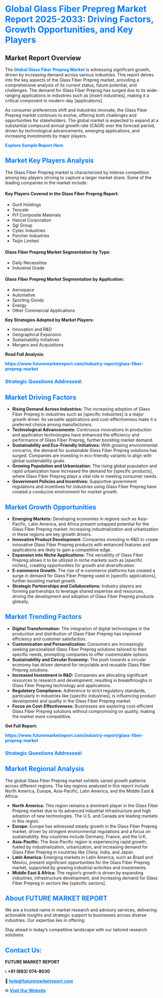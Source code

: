 <h1 style="color: #007BFF;">Global Glass Fiber Prepreg Market Report 2025-2033: Driving Factors, Growth Opportunities, and Key Players</h1>

<section id="overview">
<h2>Market Report Overview</h2>
<p>The <a href="https://www.futuremarketreport.com/industry-report/glass-fiber-prepreg-market" style="color: #007BFF; text-decoration: none;"><strong>Global Glass Fiber Prepreg Market</strong></a> is witnessing significant growth, driven by increasing demand across various industries. This report delves into the key aspects of the Glass Fiber Prepreg market, providing a comprehensive analysis of its current status, future potential, and challenges. The demand for Glass Fiber Prepreg has surged due to its wide-ranging applications in industries such as [insert industries], making it a critical component in modern-day [applications].</p>
<p>As consumer preferences shift and industries innovate, the Glass Fiber Prepreg market continues to evolve, offering both challenges and opportunities for stakeholders. The global market is expected to expand at a substantial compound annual growth rate (CAGR) over the forecast period, driven by technological advancements, emerging applications, and increasing investments by major players.</p>
</section>

<section id="overview">
<p><a href="https://www.futuremarketreport.com/request-sample/reportId=30112" style="color: #007BFF; text-decoration: none;"><strong>Explore Sample Report Here</strong></a></p>
</section>

<section id="key-players">
<h2 style="color: #007BFF;">Market Key Players Analysis</h2>
<p>The Glass Fiber Prepreg market is characterized by intense competition among key players striving to capture a larger market share. Some of the leading companies in the market include:</p>
<h4>Key Players Covered in the Glass Fiber Prepreg Report:</h4>
<ul><li>Gurit Holdings</li><li>Tencate</li><li>Prf Composite Materials</li><li>Hexcel Corporation</li><li>Sgl Group</li><li>Cytec Industries</li><li>Porcher Industries</li><li>Teijin Limited</li></ul>
<h4>Glass Fiber Prepreg Market Segmentation by Type:</h4>
<ul><li>Daily Necessities</li><li>Industrial Grade</li></ul>

<h4>Glass Fiber Prepreg Market Segmentation by Application:</h4>
<ul><li>Aerospace</li><li>Automative</li><li>Sporting Goods</li><li>Energy</li><li>Other Commercial Applications</li></ul>
<p><strong>Key Strategies Adopted by Market Players:</strong></p>
<ul>
<li>Innovation and R&D</li>
<li>Geographical Expansion</li>
<li>Sustainability Initiatives</li>
<li>Mergers and Acquisitions</li>
</ul>
</section>

<section>
<p><strong>Read Full Analysis: </strong></p><a href="https://www.futuremarketreport.com/industry-report/glass-fiber-prepreg-market" style="color: #007BFF; text-decoration: none;"><strong>https://www.futuremarketreport.com/industry-report/glass-fiber-prepreg-market</strong></a>
<h3 style="color: #007BFF;">Strategic Questions Addressed:</h3>
</section>

<section id="driving-factors">
<h2 style="color: #007BFF;">Market Driving Factors</h2>
<ul>
<li><strong>Rising Demand Across Industries:</strong> The increasing adoption of Glass Fiber Prepreg in industries such as [specific industries] is a major growth driver. Its versatile applications and cost-effectiveness make it a preferred choice among manufacturers.</li>
<li><strong>Technological Advancements:</strong> Continuous innovations in production and application technologies have enhanced the efficiency and performance of Glass Fiber Prepreg, further boosting market demand.</li>
<li><strong>Sustainability and Eco-Friendly Initiatives:</strong> With growing environmental concerns, the demand for sustainable Glass Fiber Prepreg solutions has surged. Companies are investing in eco-friendly variants to align with global sustainability goals.</li>
<li><strong>Growing Population and Urbanization:</strong> The rising global population and rapid urbanization have increased the demand for [specific products], where Glass Fiber Prepreg plays a vital role in meeting consumer needs.</li>
<li><strong>Government Policies and Incentives:</strong> Supportive government regulations and incentives for industries using Glass Fiber Prepreg have created a conducive environment for market growth.</li>
</ul>
</section>

<section id="growth-opportunities">
<h2 style="color: #007BFF;">Market Growth Opportunities</h2>
<ul>
<li><strong>Emerging Markets:</strong> Developing economies in regions such as Asia-Pacific, Latin America, and Africa present untapped potential for the Glass Fiber Prepreg market. Increasing industrialization and urbanization in these regions are key growth drivers.</li>
<li><strong>Innovative Product Development:</strong> Companies investing in R&D to create innovative Glass Fiber Prepreg products with enhanced features and applications are likely to gain a competitive edge.</li>
<li><strong>Expansion into Niche Applications:</strong> The versatility of Glass Fiber Prepreg allows it to be utilized in niche markets such as [specific niches], creating opportunities for growth and diversification.</li>
<li><strong>E-commerce Growth:</strong> The rise of e-commerce platforms has created a surge in demand for Glass Fiber Prepreg used in [specific applications], further boosting market growth.</li>
<li><strong>Strategic Partnerships and Collaborations:</strong> Industry players are forming partnerships to leverage shared expertise and resources, driving the development and adoption of Glass Fiber Prepreg products globally.</li>
</ul>
</section>

<section id="trending-factors">
<h2 style="color: #007BFF;">Market Trending Factors</h2>
<ul>
<li><strong>Digital Transformation:</strong> The integration of digital technologies in the production and distribution of Glass Fiber Prepreg has improved efficiency and customer satisfaction.</li>
<li><strong>Customization and Personalization:</strong> Consumers are increasingly seeking personalized Glass Fiber Prepreg solutions tailored to their specific needs, prompting companies to offer customizable options.</li>
<li><strong>Sustainability and Circular Economy:</strong> The push towards a circular economy has driven demand for recyclable and reusable Glass Fiber Prepreg solutions.</li>
<li><strong>Increased Investment in R&D:</strong> Companies are allocating significant resources to research and development, resulting in breakthroughs in Glass Fiber Prepreg technology and applications.</li>
<li><strong>Regulatory Compliance:</strong> Adherence to strict regulatory standards, particularly in industries like [specific industries], is influencing product development and quality in the Glass Fiber Prepreg market.</li>
<li><strong>Focus on Cost-Effectiveness:</strong> Businesses are exploring cost-efficient Glass Fiber Prepreg solutions without compromising on quality, making the market more competitive.</li>
</ul>
</section>

<section>
<p><strong>Get Full Report: </strong></p><a href="https://www.futuremarketreport.com/industry-report/glass-fiber-prepreg-market" style="color: #007BFF; text-decoration: none;"><strong>https://www.futuremarketreport.com/industry-report/glass-fiber-prepreg-market</strong></a>
<h3 style="color: #007BFF;">Strategic Questions Addressed:</h3>
</section>


<section id="regional-analysis">
<h2 style="color: #007BFF;">Market Regional Analysis</h2>
<p>The global Glass Fiber Prepreg market exhibits varied growth patterns across different regions. The key regions analyzed in this report include North America, Europe, Asia-Pacific, Latin America, and the Middle East & Africa:</p>
<ul>
<li><strong>North America:</strong> This region remains a dominant player in the Glass Fiber Prepreg market due to its advanced industrial infrastructure and high adoption of new technologies. The U.S. and Canada are leading markets in this region.</li>
<li><strong>Europe:</strong> Europe has witnessed steady growth in the Glass Fiber Prepreg market, driven by stringent environmental regulations and a focus on sustainability. Key countries include Germany, France, and the U.K.</li>
<li><strong>Asia-Pacific:</strong> The Asia-Pacific region is experiencing rapid growth, fueled by industrialization, urbanization, and increasing demand for Glass Fiber Prepreg in countries like China, India, and Japan.</li>
<li><strong>Latin America:</strong> Emerging markets in Latin America, such as Brazil and Mexico, present significant opportunities for the Glass Fiber Prepreg market, supported by growing industrial activities and investments.</li>
<li><strong>Middle East & Africa:</strong> The region’s growth is driven by expanding industries, infrastructure development, and increasing demand for Glass Fiber Prepreg in sectors like [specific sectors].</li>
</ul>
</section>

<footer>
<h2 style="color: #007BFF;">About FUTURE MARKET REPORT</h2>
<p>We are a trusted name in market research and advisory services, delivering actionable insights and strategic support to businesses across diverse industries. Our expertise lies in offering:</p>

<p>Stay ahead in today’s competitive landscape with our tailored research solutions.</p>

<h2 style="color: #007BFF;">Contact Us:</h2>
<p><strong>FUTURE MARKET REPORT</strong></p>
<p>📞 <strong>+91 (883) 074-8030</strong></p>
<p>📧 <strong><a href="mailto:help@futuremarketreport.com" style="color: #007BFF;">help@futuremarketreport.com</a></strong></p>
<p>🌐 <strong><a href="https://www.futuremarketreport.com/" style="color: #007BFF;">Visit Our Website</a></strong></p>
</footer>
